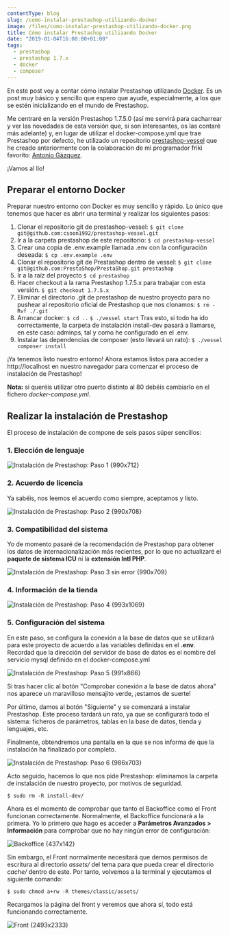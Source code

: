 ```yaml
---
contentType: blog
slug: /como-instalar-prestashop-utilizando-docker
image: /files/como-instalar-prestashop-utilizando-docker.png
title: Cómo instalar Prestashop utilizando Docker
date: "2019-01-04T16:00:00+01:00"
tags:
  - prestashop
  - prestashop 1.7.x
  - docker
  - composer
---
```


En este post voy a contar cómo instalar Prestashop utilizando [Docker](https://docs.docker.com/get-started/). Es un post muy básico y sencillo que espero que ayude, especialmente, a los que se estén inicializando en el mundo de Prestashop.

Me centraré en la versión Prestashop 1.7.5.0 (así me servirá para cacharrear y ver las novedades de esta versión que, si son interesantes, os las contaré más adelante) y, en lugar de utilizar el docker-compose.yml que trae Prestashop por defecto, he utilizado un repositorio [prestashop-vessel](https://github.com/csoon1992/prestashop-vessel) que he creado anteriormente con la colaboración de mi programador friki favorito: [Antonio Gázquez](https://antoniogazquez.me/).

¡Vamos al lío!

## Preparar el entorno Docker

Preparar nuestro entorno con Docker es muy sencillo y rápido. Lo único que tenemos que hacer es abrir una terminal y realizar los siguientes pasos:

1. Clonar el repositorio git de prestashop-vessel:
   `$ git clone git@github.com:csoon1992/prestashop-vessel.git`
2. Ir a la carpeta prestashop de este repositorio:
   `$ cd prestashop-vessel`
3. Crear una copia de .env.example llamada .env con la configuración deseada:
   `$ cp .env.example .env`
4. Clonar el repositorio git de Prestashop dentro de vessel:
   `$ git clone git@github.com:PrestaShop/PrestaShop.git prestashop`
5. Ir a la raíz del proyecto
   `$ cd prestashop`
6. Hacer checkout a la rama Prestashop 1.7.5.x para trabajar con esta versión.
   `$ git checkout 1.7.5.x`
7. Eliminar el directorio .git de prestashop de nuestro proyecto para no pushear al repositorio oficial de Prestashop que nos clonamos:
   `$ rm -Rvf ./.git`
8. Arrancar docker:
   `$ cd ..`
   `$ ./vessel start`
   Tras esto, si todo ha ido correctamente, la carpeta de instalación install-dev pasará a llamarse, en este caso: adminps, tal y como he configurado en el .env.
9. Instalar las dependencias de composer (esto llevará un rato):
   `$ ./vessel composer install`

¡Ya tenemos listo nuestro entorno!
Ahora estamos listos para acceder a http://localhost en nuestro navegador para comenzar el proceso de instalación de Prestashop!

**Nota:** si queréis utilizar otro puerto distinto al 80 debéis cambiarlo en el fichero _docker-compose.yml_.

## Realizar la instalación de Prestashop

El proceso de instalación de compone de seis pasos súper sencillos:

### 1. Elección de lenguaje

![Instalación de Prestashop: Paso 1 {990x712}](/files/01_install.png)

### 2. Acuerdo de licencia

Ya sabéis, nos leemos el acuerdo como siempre, aceptamos y listo.

![Instalación de Prestashop: Paso 2 {990x708}](/files/02_install.png)

### 3. Compatibilidad del sistema

Yo de momento pasaré de la recomendación de Prestashop para obtener los datos de internacionalización más recientes, por lo que no actualizaré el **paquete de sistema ICU** ni la **extensión Intl PHP**.

![Instalación de Prestashop: Paso 3 sin error {990x709}](/files/03_install_b.png)

### 4. Información de la tienda

![Instalación de Prestashop: Paso 4 {993x1069}](/files/04_install.png)

### 5. Configuración del sistema

En este paso, se configura la conexión a la base de datos que se utilizará para este proyecto de acuerdo a las variables definidas en el **.env**.
Recordad que la dirección del servidor de base de datos es el nombre del servicio mysql definido en el docker-compose.yml

![Instalación de Prestashop: Paso 5 {991x866}](/files/05_install.png)

Si tras hacer clic al botón "Comprobar conexión a la base de datos ahora" nos aparece un maravilloso mensajito verde, ¡estamos de suerte!

Por último, damos al botón "Siguiente" y se comenzará a instalar Prestashop. Este proceso tardará un rato, ya que se configurará todo el sistema: ficheros de parámetros, tablas en la base de datos, tienda y lenguajes, etc.

Finalmente, obtendremos una pantalla en la que se nos informa de que la instalación ha finalizado por completo.

![Instalación de Prestashop: Paso 6 {986x703}](/files/06_install.png)

Acto seguido, hacemos lo que nos pide Prestashop: eliminamos la carpeta de instalación de nuestro proyecto, por motivos de seguridad.

`$ sudo rm -R install-dev/`

Ahora es el momento de comprobar que tanto el Backoffice como el Front funcionan correctamente. Normalmente, el Backoffice funcionará a la primera. Yo lo primero que hago es acceder a **Parámetros Avanzados > Información** para comprobar que no hay ningún error de configuración:

![Backoffice {437x142}](/files/backoffice_info.png)

Sin embargo, el Front normalmente necesitará que demos permisos de escritura al directorio _assets/_ del tema para que pueda crear el directorio _cache/_ dentro de este.
Por tanto, volvemos a la terminal y ejecutamos el siguiente comando:

`$ sudo chmod a+rw -R themes/classic/assets/`

Recargamos la página del front y veremos que ahora sí, todo está funcionando correctamente.

![Front {2493x2333}](/files/front.png)
